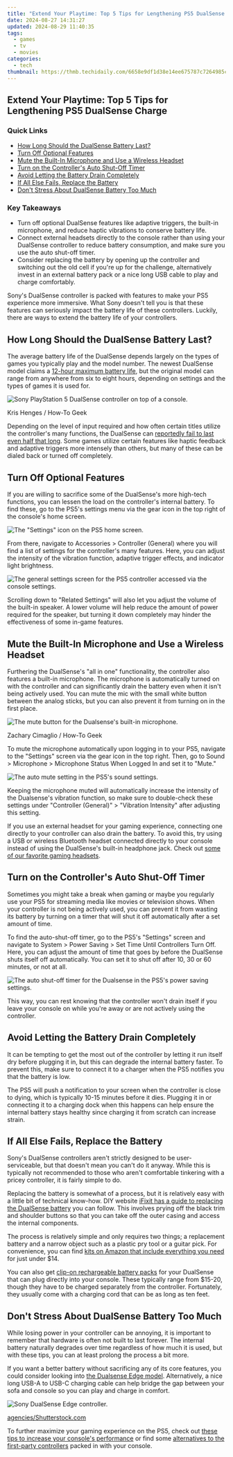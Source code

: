 ```yaml
---
title: "Extend Your Playtime: Top 5 Tips for Lengthening PS5 DualSense Charge"
date: 2024-08-27 14:31:27
updated: 2024-08-29 11:40:35
tags:
  - games
  - tv
  - movies
categories:
  - tech
thumbnail: https://thmb.techidaily.com/6658e9df1d38e14ee675787c7264985ccf523b4b4cb415efb9479f5287d0efcf.jpg
---
```


## Extend Your Playtime: Top 5 Tips for Lengthening PS5 DualSense Charge

### Quick Links

* [How Long Should the DualSense Battery Last?](https://audio-shaping.techidaily.com/updated-leading-sites-for-accessing-true-nature-audio-archives/)
* [Turn Off Optional Features](https://blog-min.techidaily.com/how-i-transferred-messages-from-realme-v30-to-iphone-12xs-max-in-seconds-drfone-by-drfone-transfer-from-android-transfer-from-android/)
* [Mute the Built-In Microphone and Use a Wireless Headset](https://technical-tips.techidaily.com/step-by-step-fix-for-the-elusive-mingwm10dll-error-message/)
* [Turn on the Controller's Auto Shut-Off Timer](https://review-topics.techidaily.com/oppo-reno-10-pro-5g-video-recovery-recover-deleted-videos-from-oppo-reno-10-pro-5g-by-fonelab-android-recover-video/)
* [Avoid Letting the Battery Drain Completely](https://screen-video-capture.techidaily.com/new-2024-approved-essential-techniques-in-capturing-live-sports-on-camera/)
* [If All Else Fails, Replace the Battery](https://facebook-record-videos.techidaily.com/updated-in-2024-efficiently-uploading-youtube-vids-to-insta-profile/)
* [Don't Stress About DualSense Battery Too Much](https://location-social.techidaily.com/how-to-leave-a-life360-group-on-motorola-moto-g23-without-anyone-knowing-drfone-by-drfone-virtual-android/)

### Key Takeaways

* Turn off optional DualSense features like adaptive triggers, the built-in microphone, and reduce haptic vibrations to conserve battery life.
* Connect external headsets directly to the console rather than using your DualSense controller to reduce battery consumption, and make sure you use the auto shut-off timer.
* Consider replacing the battery by opening up the controller and switching out the old cell if you're up for the challenge, alternatively invest in an external battery pack or a nice long USB cable to play and charge comfortably.

 Sony's DualSense controller is packed with features to make your PS5 experience more immersive. What Sony doesn't tell you is that these features can seriously impact the battery life of these controllers. Luckily, there are ways to extend the battery life of your controllers.

##  How Long Should the DualSense Battery Last?

 The average battery life of the DualSense depends largely on the types of games you typically play and the model number. The newest DualSense model claims a [12-hour maximum battery life](https://www.gameinformer.com/news/2024/01/11/retailer-listing-of-a-v2-dualsense-with-12-hour-battery-life-for-ps5-spotted-online), but the original model can range from anywhere from six to eight hours, depending on settings and the types of games it is used for.

![Sony PlayStation 5 DualSense controller on top of a console.](https://static1.howtogeekimages.com/wordpress/wp-content/uploads/2024/02/ps5_valnet_reviews.jpg) 

Kris Henges / How-To Geek

 Depending on the level of input required and how often certain titles utilize the controller's many functions, the DualSense can [reportedly fail to last even half that long](https://www.reddit.com/r/PS5/comments/jtprl1/dualsense%5Fbattery%5Flife%5Fis%5Fpretty%5Fbad/). Some games utilize certain features like haptic feedback and adaptive triggers more intensely than others, but many of these can be dialed back or turned off completely.

##  Turn Off Optional Features

 If you are willing to sacrifice some of the DualSense's more high-tech functions, you can lessen the load on the controller's internal battery. To find these, go to the PS5's settings menu via the gear icon in the top right of the console's home screen.

![The "Settings" icon on the PS5 home screen.](https://static1.howtogeekimages.com/wordpress/wp-content/uploads/2024/03/20240319144052.jpg) 

 From there, navigate to Accessories > Controller (General) where you will find a list of settings for the controller's many features. Here, you can adjust the intensity of the vibration function, adaptive trigger effects, and indicator light brightness.

![The general settings screen for the PS5 controller accessed via the console settings.](https://static1.howtogeekimages.com/wordpress/wp-content/uploads/2024/03/20240319144110-1.jpg) 

 Scrolling down to "Related Settings" will also let you adjust the volume of the built-in speaker. A lower volume will help reduce the amount of power required for the speaker, but turning it down completely may hinder the effectiveness of some in-game features.

##  Mute the Built-In Microphone and Use a Wireless Headset

 Furthering the DualSense's "all in one" functionality, the controller also features a built-in microphone. The microphone is automatically turned on with the controller and can significantly drain the battery even when it isn't being actively used. You can mute the mic with the small white button between the analog sticks, but you can also prevent it from turning on in the first place.

![The mute button for the Dualsense's built-in microphone.](https://static1.howtogeekimages.com/wordpress/wp-content/uploads/2024/03/pxl_20240319_214430238-1.jpg) 

Zachary Cimaglio / How-To Geek  
  
 To mute the microphone automatically upon logging in to your PS5, navigate to the "Settings" screen via the gear icon in the top right. Then, go to Sound > Microphone > Microphone Status When Logged In and set it to "Mute."

![The auto mute setting in the PS5's sound settings.](https://static1.howtogeekimages.com/wordpress/wp-content/uploads/2024/03/20240319144144.jpg) 

 Keeping the microphone muted will automatically increase the intensity of the Dualsense's vibration function, so make sure to double-check these settings under "Controller (General)" > "Vibration Intensity" after adjusting this setting.

 If you use an external headset for your gaming experience, connecting one directly to your controller can also drain the battery. To avoid this, try using a USB or wireless Bluetooth headset connected directly to your console instead of using the DualSense's built-in headphone jack. Check out [some of our favorite gaming headsets](https://fox-access.techidaily.com/essential-approach-for-blending-gopro-vids-with-continuous-360-degree-visuals/).

##  Turn on the Controller's Auto Shut-Off Timer

 Sometimes you might take a break when gaming or maybe you regularly use your PS5 for streaming media like movies or television shows. When your controller is not being actively used, you can prevent it from wasting its battery by turning on a timer that will shut it off automatically after a set amount of time.

 To find the auto-shut-off timer, go to the PS5's "Settings" screen and navigate to System > Power Saving > Set Time Until Controllers Turn Off. Here, you can adjust the amount of time that goes by before the DualSense shuts itself off automatically. You can set it to shut off after 10, 30 or 60 minutes, or not at all.

![The auto shut-off timer for the Dualsense in the PS5's power saving settings.](https://static1.howtogeekimages.com/wordpress/wp-content/uploads/2024/03/20240319144258.jpg) 

 This way, you can rest knowing that the controller won't drain itself if you leave your console on while you're away or are not actively using the controller.

##  Avoid Letting the Battery Drain Completely

 It can be tempting to get the most out of the controller by letting it run itself dry before plugging it in, but this can degrade the internal battery faster. To prevent this, make sure to connect it to a charger when the PS5 notifies you that the battery is low.

 The PS5 will push a notification to your screen when the controller is close to dying, which is typically 10-15 minutes before it dies. Plugging it in or connecting it to a charging dock when this happens can help ensure the internal battery stays healthy since charging it from scratch can increase strain.

##  If All Else Fails, Replace the Battery

 Sony's DualSense controllers aren't strictly designed to be user-serviceable, but that doesn't mean you can't do it anyway. While this is typically not recommended to those who aren't comfortable tinkering with a pricey controller, it is fairly simple to do.

 Replacing the battery is somewhat of a process, but it is relatively easy with a little bit of technical know-how. DIY website [iFixit has a guide to replacing the DualSense battery](http://www.ifixit.com/Guide/Sony+DualSense+Controller+Battery+Replacement/142053) you can follow. This involves prying off the black trim and shoulder buttons so that you can take off the outer casing and access the internal components.

 The process is relatively simple and only requires two things; a replacement battery and a narrow object such as a plastic pry tool or a guitar pick. For convenience, you can find [kits on Amazon that include everything you need](https://www.amazon.com/Playstation-Replacement-CUH-ZCT2U-Bluetooth-Controller/dp/B07YDR9KRG/ref=asc%5Fdf%5FB07YDR9KRG/?hvadid=652425627012&hvdev=c&hvdvcmdl=&hvlocint=&hvlocphy=9032489&hvnetw=g&hvpone=&hvpos=&hvptwo=&hvqmt=&hvrand=6855625067626685718&hvtargid=pla-2061529647599&linkCode=df0&mcid=910857fdacb431a39da25d0f5d0cc9a8&psc=1&tag=hotoge-20&ascsubtag=UUhtgUeUpU2002371&asc%5Frefurl=https%3A%2F%2Fwww.howtogeek.com%2F5-ways-to-help-your-ps5-controllers-battery-last-longer%2F&asc%5Fcampaign=Evergreen) for just under $14.

 You can also get [clip-on rechargeable battery packs](https://www.amazon.com/PowerPack-PlayStation-Controller-Lightweight-Rechargable-5/dp/B08NYQ1X8C/ref=asc%5Fdf%5FB08NYQ1X8C/?tag=hotoge-20&linkCode=df0&hvadid=647314805687&hvpos=&hvnetw=g&hvrand=3805340995608115314&hvpone=&hvptwo=&hvqmt=&hvdev=c&hvdvcmdl=&hvlocint=&hvlocphy=9032489&hvtargid=pla-1949332779801&psc=1&mcid=51414de0c33a331282db02f6ab212028&ascsubtag=UUhtgUeUpU2002371&asc%5Frefurl=https%3A%2F%2Fwww.howtogeek.com%2F5-ways-to-help-your-ps5-controllers-battery-last-longer%2F&asc%5Fcampaign=Evergreen) for your DualSense that can plug directly into your console. These typically range from $15-20, though they have to be charged separately from the controller. Fortunately, they usually come with a charging cord that can be as long as ten feet.

##  Don't Stress About DualSense Battery Too Much

 While losing power in your controller can be annoying, it is important to remember that hardware is often not built to last forever. The internal battery naturally degrades over time regardless of how much it is used, but with these tips, you can at least prolong the process a bit more.

 If you want a better battery without sacrificing any of its core features, you could consider looking into [the Dualsense Edge model](https://direct.playstation.com/en-us/buy-accessories/dualsense-edge-wireless-controller?smcid=pdc:us-en:web-pdc-accessories-dualsense-edge-wireless-controller:buttonblock-buy-now). Alternatively, a nice long USB-A to USB-C charging cable can help bridge the gap between your sofa and console so you can play and charge in comfort.

![Sony DualSense Edge controller.](https://static1.howtogeekimages.com/wordpress/wp-content/uploads/2024/02/dualsense_edge_hero.jpg) 

[agencies/Shutterstock.com](https://www.shutterstock.com/image-photo/bangkok-thailand-october-23-2023-top-2387176543)

 To further maximize your gaming experience on the PS5, check out [these tips to increase your console's performance](https://article-files.techidaily.com/new-in-2024-engaging-book-video-summaries/) or find some [alternatives to the first-party controllers](https://review-topics.techidaily.com/possible-solutions-to-restore-deleted-messages-from-infinix-gt-10-pro-by-fonelab-android-recover-messages/) packed in with your console.

<ins class="adsbygoogle"
     style="display:block"
     data-ad-format="autorelaxed"
     data-ad-client="ca-pub-7571918770474297"
     data-ad-slot="1223367746"></ins>



<ins class="adsbygoogle"
     style="display:block"
     data-ad-client="ca-pub-7571918770474297"
     data-ad-slot="8358498916"
     data-ad-format="auto"
     data-full-width-responsive="true"></ins>
